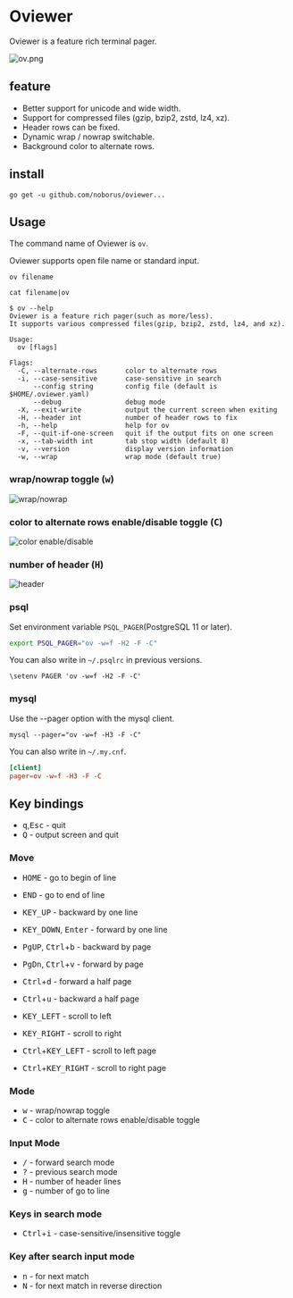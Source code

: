 # Oviewer

Oviewer is a feature rich terminal pager.

![ov.png](https://raw.githubusercontent.com/noborus/oviewer/master/docs/ov.png)

## feature

* Better support for unicode and wide width.
* Support for compressed files (gzip, bzip2, zstd, lz4, xz).
* Header rows can be fixed.
* Dynamic wrap / nowrap switchable.
* Background color to alternate rows.

## install

```console
go get -u github.com/noborus/oviewer...
```

## Usage

The command name of Oviewer is `ov`.

Oviewer supports open file name or standard input.

```console
ov filename
```

```console
cat filename|ov
```

```console
$ ov --help
Oviewer is a feature rich pager(such as more/less).
It supports various compressed files(gzip, bzip2, zstd, lz4, and xz).

Usage:
  ov [flags]

Flags:
  -C, --alternate-rows       color to alternate rows
  -i, --case-sensitive       case-sensitive in search
      --config string        config file (default is $HOME/.oviewer.yaml)
      --debug                debug mode
  -X, --exit-write           output the current screen when exiting
  -H, --header int           number of header rows to fix
  -h, --help                 help for ov
  -F, --quit-if-one-screen   quit if the output fits on one screen
  -x, --tab-width int        tab stop width (default 8)
  -v, --version              display version information
  -w, --wrap                 wrap mode (default true)
```

### wrap/nowrap toggle (<kbd>w</kbd>)

![wrap/nowrap](https://raw.githubusercontent.com/noborus/oviewer/master/docs/ov-wrap.gif)

### color to alternate rows enable/disable toggle (<kbd>C</kbd>)

![color enable/disable](https://raw.githubusercontent.com/noborus/oviewer/master/docs/ov-color.gif)

### number of header (<kbd>H</kbd>)

![header](https://raw.githubusercontent.com/noborus/oviewer/master/docs/ov-header.gif)

### psql

Set environment variable `PSQL_PAGER`(PostgreSQL 11 or later).

```sh
export PSQL_PAGER="ov -w=f -H2 -F -C"
```

You can also write in `~/.psqlrc` in previous versions.

```filename:~/.psqlrc
\setenv PAGER 'ov -w=f -H2 -F -C'
```

### mysql

Use the --pager option with the mysql client.

```console
mysql --pager="ov -w=f -H3 -F -C"
```

You can also write in `~/.my.cnf`.

```filename:~/.my.cnf
[client]
pager=ov -w=f -H3 -F -C
```

## Key bindings

* <kbd>q</kbd>,<kbd>Esc</kbd> - quit
* <kbd>Q</kbd> - output screen and quit

### Move

* <kbd>HOME</kbd> - go to begin of line
* <kbd>END</kbd> - go to end of line
* <kbd>KEY_UP</kbd> - backward by one line
* <kbd>KEY_DOWN</kbd>, <kbd>Enter</kbd> - forward by one line
* <kbd>PgUP</kbd>, <kbd>Ctrl</kbd>+<kbd>b</kbd> - backward by page
* <kbd>PgDn</kbd>, <kbd>Ctrl</kbd>+<kbd>v</kbd> - forward by page
* <kbd>Ctrl</kbd>+<kbd>d</kbd> - forward a half page
* <kbd>Ctrl</kbd>+<kbd>u</kbd> - backward a half page

* <kbd>KEY_LEFT</kbd> - scroll to left
* <kbd>KEY_RIGHT</kbd> - scroll to right

* <kbd>Ctrl</kbd>+<kbd>KEY_LEFT</kbd> - scroll to left page
* <kbd>Ctrl</kbd>+<kbd>KEY_RIGHT</kbd> - scroll to right page

### Mode

* <kbd>w</kbd> - wrap/nowrap toggle
* <kbd>C</kbd> - color to alternate rows enable/disable toggle

### Input Mode

* <kbd>/</kbd> - forward search mode
* <kbd>?</kbd> - previous search mode
* <kbd>H</kbd> - number of header lines
* <kbd>g</kbd> - number of go to line

### Keys in search mode

* <kbd>Ctrl</kbd>+<kbd>i</kbd> - case-sensitive/insensitive toggle

### Key after search input mode

* <kbd>n</kbd> - for next match
* <kbd>N</kbd> - for next match in reverse direction
